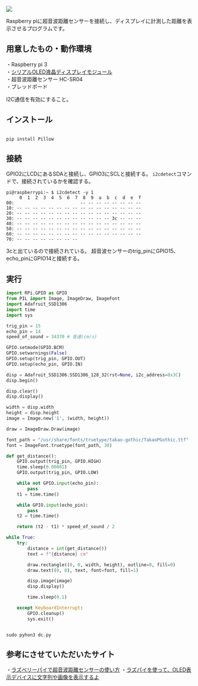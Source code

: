 ![](https://img.shields.io/github/repo-size/Sachinuhemo/LCD-displays-distance-measured-by-ultrasonic-sensor)


Raspberry piに超音波距離センサーを接続し、ディスプレイに計測した距離を表示させるプログラムです。
## 用意したもの・動作環境
・Raspberry pi 3<br>
・[シリアルOLED液晶ディスプレイモジュール](https://amzn.asia/d/0ixCi5Gz)<br>
・超音波距離センサー HC-SR04<br>
・ブレッドボード

I2C通信を有効にすること。

## インストール
```

pip install Pillow

```

## 接続
GPIO2にLCDにあるSDAと接続し、GPIO3にSCLと接続する。
`i2cdetect`コマンドで、接続されているかを確認する。
```
pi@raspberrypi:~ $ i2cdetect -y 1
     0  1  2  3  4  5  6  7  8  9  a  b  c  d  e  f
00:                         -- -- -- -- -- -- -- --
10: -- -- -- -- -- -- -- -- -- -- -- -- -- -- -- --
20: -- -- -- -- -- -- -- -- -- -- -- -- -- -- -- --
30: -- -- -- -- -- -- -- -- -- -- -- -- 3c -- -- --
40: -- -- -- -- -- -- -- -- -- -- -- -- -- -- -- --
50: -- -- -- -- -- -- -- -- -- -- -- -- -- -- -- --
60: -- -- -- -- -- -- -- -- -- -- -- -- -- -- -- --
70: -- -- -- -- -- -- -- --
```
3cと出ているので接続されている。
超音波センサーのtrig_pinにGPIO15、echo_pinにGPIO14と接続する。

## 実行
```python
import RPi.GPIO as GPIO
from PIL import Image, ImageDraw, ImageFont
import Adafruit_SSD1306
import time
import sys

trig_pin = 15
echo_pin = 14
speed_of_sound = 34370 # 音速(cm/s)

GPIO.setmode(GPIO.BCM)
GPIO.setwarnings(False)
GPIO.setup(trig_pin, GPIO.OUT)
GPIO.setup(echo_pin, GPIO.IN)

disp = Adafruit_SSD1306.SSD1306_128_32(rst=None, i2c_address=0x3C)
disp.begin()

disp.clear()
disp.display()

width = disp.width
height = disp.height
image = Image.new('1', (width, height))

draw = ImageDraw.Draw(image)

font_path = "/usr/share/fonts/truetype/takao-gothic/TakaoPGothic.ttf"
font = ImageFont.truetype(font_path, 30)

def get_distance():
    GPIO.output(trig_pin, GPIO.HIGH)
    time.sleep(0.00001)
    GPIO.output(trig_pin, GPIO.LOW)

    while not GPIO.input(echo_pin):
        pass
    t1 = time.time()

    while GPIO.input(echo_pin):
        pass
    t2 = time.time()

    return (t2 - t1) * speed_of_sound / 2

while True:
    try:
        distance = int(get_distance())
        text = f"{distance} cm"

        draw.rectangle((0, 0, width, height), outline=0, fill=0)
        draw.text((0, 0), text, font=font, fill=1)

        disp.image(image)
        disp.display()

        time.sleep(0.1)

    except KeyboardInterrupt:
        GPIO.cleanup()
        sys.exit()
```
```

sudo pyhon3 dc.py

```
## 参考にさせていただいたサイト
・[ラズベリーパイで超音波距離センサーの使い方](https://raspi-school.com/ultrasonic-sensor/)
・[ラズパイを使って、OLED表示デバイスに文字列や画像を表示するよ](https://zenn.dev/kotaproj/articles/6f08ea43cd4dda8e0d2f)
